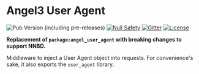 # Angel3 User Agent

![Pub Version (including pre-releases)](https://img.shields.io/pub/v/angel3_user_agent?include_prereleases)
[![Null Safety](https://img.shields.io/badge/null-safety-brightgreen)](https://dart.dev/null-safety)
[![Gitter](https://img.shields.io/gitter/room/angel_dart/discussion)](https://gitter.im/angel_dart/discussion)
[![License](https://img.shields.io/github/license/dart-backend/belatuk-common-utilities)](https://github.com/dukefirehawk/angel/tree/angel3/packages/user_agent/angel_user_agent/LICENSE)

**Replacement of `package:angel_user_agent` with breaking changes to support NNBD.**

Middleware to inject a User Agent object into requests. For convenience's sake, it also exports the `user_agent` library.
